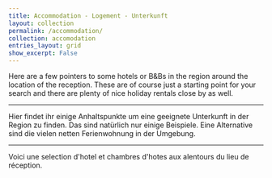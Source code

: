 ```yaml
---
title: Accommodation - Logement - Unterkunft
layout: collection
permalink: /accommodation/
collection: accomodation
entries_layout: grid
show_excerpt: False
---
```


Here are a few pointers to some hotels or B&Bs in the region around the location of the reception. These are of course just a starting point for your search and there are plenty of nice holiday rentals close by as well.

---

Hier findet ihr einige Anhaltspunkte um eine geeignete Unterkunft in der Region zu finden. Das sind natürlich nur einige Beispiele. Eine Alternative sind die vielen netten Ferienwohnung in der Umgebung.

---

Voici une selection d'hotel et chambres d'hotes aux alentours du lieu de réception. 





